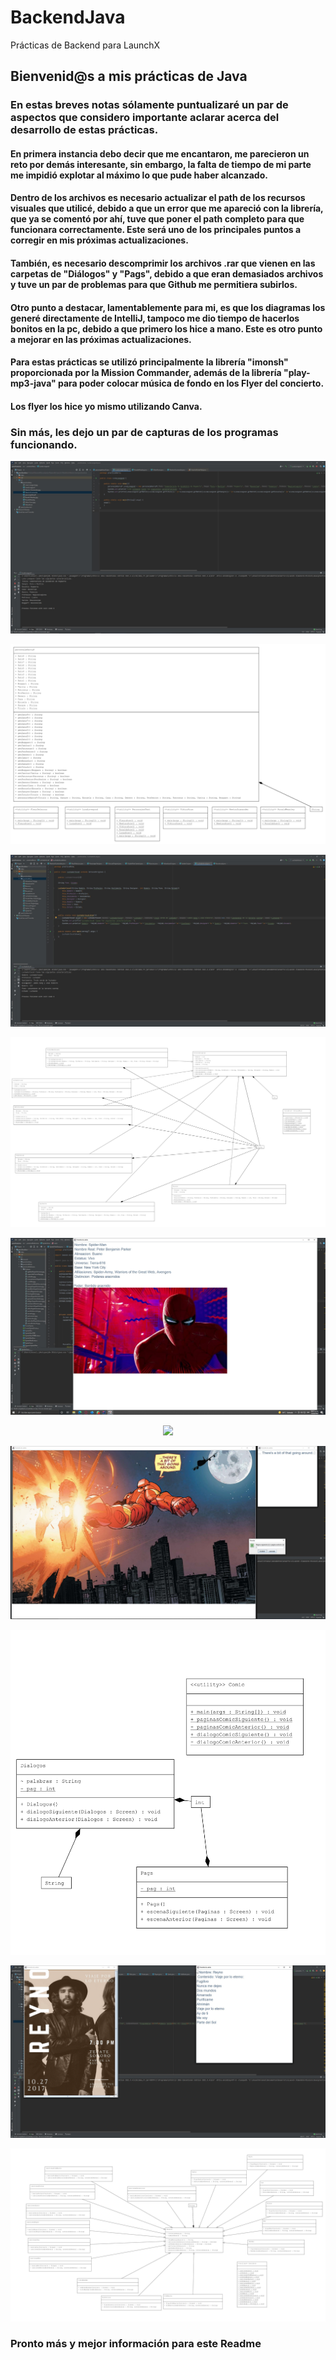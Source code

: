 # BackendJava
Prácticas de Backend para LaunchX

## Bienvenid@s a mis prácticas de Java
### En estas breves notas sólamente puntualizaré un par de aspectos que considero importante aclarar acerca del desarrollo de estas prácticas.

#### En primera instancia debo decir que me encantaron, me parecieron un reto por demás interesante, sin embargo, la falta de tiempo de mi parte me impidió explotar al máximo lo que pude haber alcanzado.

#### Dentro de los archivos es necesario actualizar el path de los recursos visuales que utilicé, debido a que un error que me apareció con la librería, que ya se comentó por ahí, tuve que poner el path completo para que funcionara correctamente. Este será uno de los principales puntos a corregir en mis próximas actualizaciones.

#### También, es necesario descomprimir los archivos .rar que vienen en las carpetas de "Diálogos" y "Pags", debido a que eran demasiados archivos y tuve un par de problemas para que Github me permitiera subirlos. 

#### Otro punto a destacar, lamentablemente para mi, es que los diagramas los generé directamente de IntelliJ, tampoco me dio tiempo de hacerlos bonitos en la pc, debido a que primero los hice a mano. Este es otro punto a mejorar en las próximas actualizaciones.

#### Para estas prácticas se utilizó principalmente la librería "imonsh" proporcionada por la Mission Commander, además de la librería "play-mp3-java" para poder colocar música de fondo en los Flyer del concierto.

#### Los flyer los hice yo mismo utilizando Canva.

### Sin más, les dejo un par de capturas de los programas funcionando.

<p align="center">
  <img src="https://github.com/JosueDanieLB/BackendJava/blob/main/practicaHarry/Screenshots/Luna%20Lovegood.jpg">
</p>

<p align="center">
  <img src="https://github.com/JosueDanieLB/BackendJava/blob/main/practicaHarry/Diagrama/diagramaHarry.png">
</p>

<p align="center">
  <img src="https://github.com/JosueDanieLB/BackendJava/blob/main/practicaMona/Screenshots/Luchadortocat.jpg">
</p>

<p align="center">
  <img src="https://github.com/JosueDanieLB/BackendJava/blob/main/practicaMona/Diagrama/diagramaMona.png">
</p>

<p align="center">
  <img src="https://github.com/JosueDanieLB/BackendJava/blob/main/practicaMultiverse/Screenshots/Spiderman2.jpg">
</p>

<p align="center">
  <img src="https://github.com/JosueDanieLB/BackendJava/blob/main/practicaMultiverse/Diagramas/diagramaMultiverse.png">
</p>

<p align="center">
  <img src="https://github.com/JosueDanieLB/BackendJava/blob/main/practicaComic/Screenshots/Ejemplo8.jpg">
</p>

<p align="center">
  <img src="https://github.com/JosueDanieLB/BackendJava/blob/main/practicaComic/Diagrama/diagramaComic.png">
</p>

<p align="center">
  <img src="https://github.com/JosueDanieLB/BackendJava/blob/main/practicaLineUp/Screenshots/Reyno.jpg">
</p>

<p align="center">
  <img src="https://github.com/JosueDanieLB/BackendJava/blob/main/practicaLineUp/Diagrama/diagramaLineUp.png">
</p>

### Pronto más y mejor información para este Readme
